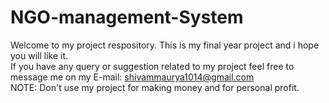 # NGO-management-System
Welcome to my project respository.
This is my final year project and  i hope you will like it.
<br>If you have any query or suggestion  related to my project feel free to message me  on my E-mail: shivammaurya1014@gmail.com
<br> NOTE: Don't use my project for  making money and for personal profit. 
